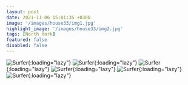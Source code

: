 ```yaml
---
layout: post
date: 2021-11-06 15:01:35 +0300
image: '/images/house33/img1.jpg'
highlight_image: '/images/house33/img2.jpg'
tags: [North York]
featured: false
disabled: false
---
```


![Surfer]({{site.baseurl}}/images/house33/img3.jpg){:loading="lazy"}
![Surfer]({{site.baseurl}}/images/house33/img4.jpg){:loading="lazy"}
![Surfer]({{site.baseurl}}/images/house33/img5.jpg){:loading="lazy"}
![Surfer]({{site.baseurl}}/images/house33/img6.jpg){:loading="lazy"}
![Surfer]({{site.baseurl}}/images/house33/img7.jpg){:loading="lazy"}
![Surfer]({{site.baseurl}}/images/house33/img8.jpg){:loading="lazy"} 